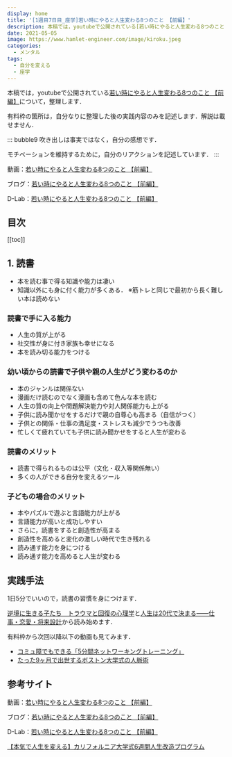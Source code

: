 ```yaml
---
display: home
title: '[1週目7日目_座学]若い時にやると人生変わる8つのこと 【前編】'
description: 本稿では，youtubeで公開されている[若い時にやると人生変わる8つのこと 【前編】](https://www.youtube.com/watch?v=MexmTNjWxh4)について，整理します．
date: 2021-05-05
image: https://www.hamlet-engineer.com/image/kiroku.jpeg
categories: 
  - メンタル
tags:
  - 自分を変える
  - 座学
---
```


本稿では，youtubeで公開されている[若い時にやると人生変わる8つのこと 【前編】](https://www.youtube.com/watch?v=MexmTNjWxh4)について，整理します．

<!-- more -->

有料枠の箇所は，自分なりに整理した後の実践内容のみを記述します．解説は載せません．

::: bubble9
吹き出しは事実ではなく，自分の感想です．

モチベーションを維持するために，自分のリアクションを記述しています．
:::

<!-- <span style="background-color: #ffff99;"></span> -->
<!-- <span style="color: #ff0000;"></span> -->

動画：[若い時にやると人生変わる8つのこと 【前編】](https://www.youtube.com/watch?v=MexmTNjWxh4)

ブログ：[若い時にやると人生変わる8つのこと 【前編】](https://daigoblog.jp/lifeimprovement-8actions/)

D-Lab：[若い時にやると人生変わる8つのこと 【前編】](https://daigovideolab.jp/play/R21CWTBQCbDTQuZ2hfX6)


## 目次
[[toc]]

## 1. 読書
- 本を読む事で得る知識や能力は凄い
- 知識以外にも身に付く能力が多くある．
※筋トレと同じで最初から長く難しい本は読めない

### 読書で手に入る能力
- 人生の質が上がる
- 社交性が身に付き家族も幸せになる
- 本を読み切る能力をつける

### 幼い頃からの読書で子供や親の人生がどう変わるのか
- 本のジャンルは関係ない
- 漫画だけ読むのでなく漫画も含めて色んな本を読む
- 人生の質の向上や問題解決能力や対人関係能力も上がる
- 子供に読み聞かせをするだけで親の自尊心も高まる（自信がつく）
- 子供との関係・仕事の満足度・ストレスも減少でうつも改善
- 忙しくて疲れていても子供に読み聞かせをすると人生が変わる

### 読書のメリット
- 読書で得られるものは公平（文化・収入等関係無い）
- 多くの人ができる自分を変えるツール

### 子どもの場合のメリット
- 本やパズルで遊ぶと言語能力が上がる
- 言語能力が高いと成功しやすい
- さらに，読書をすると創造性が高まる
- 創造性を高めると変化の激しい時代で生き残れる
- 読み通す能力を身につける
- 読み通す能力を高めると人生が変わる


## 実践手法
1日5分でいいので，読書の習慣を身につけます．

[逆境に生きる子たち　トラウマと回復の心理学](https://www.amazon.co.jp/dp/B07GRWRWV6?tag=ushiushi3698-22&linkCode=ogi&th=1&psc=1)と[人生は20代で決まる――仕事・恋愛・将来設計](https://www.amazon.co.jp/dp/4150504601?tag=ushiushi3698-22&linkCode=ogi&th=1&psc=1)から読み始めます．

有料枠から次回以降以下の動画も見てみます．
- [コミュ障でもできる「5分間ネットワーキングトレーニング」](https://daigovideolab.jp/play/1525704925)
- [たった9ヶ月で出世するボストン大学式の人脈術](https://daigovideolab.jp/play/1525476497)

## 参考サイト
動画：[若い時にやると人生変わる8つのこと 【前編】](https://www.youtube.com/watch?v=MexmTNjWxh4)

ブログ：[若い時にやると人生変わる8つのこと 【前編】](https://daigoblog.jp/lifeimprovement-8actions/)

D-Lab：[若い時にやると人生変わる8つのこと 【前編】](https://daigovideolab.jp/play/R21CWTBQCbDTQuZ2hfX6)

[【本気で人生を変える】カリフォルニア大学式6週間人生改造プログラム](https://daigoblog.jp/pushing-thelimits/)

<ClientOnly>
  <CallInArticleAdsense />
</ClientOnly>
